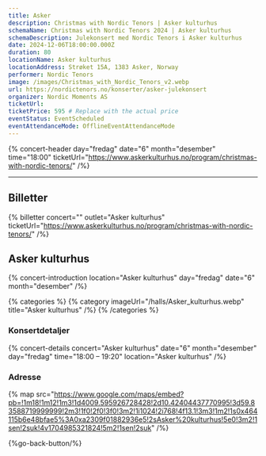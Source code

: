 ```yaml
---
title: Asker
description: Christmas with Nordic Tenors | Asker kulturhus
schemaName: Christmas with Nordic Tenors 2024 | Asker kulturhus
schemaDescription: Julekonsert med Nordic Tenors i Asker kulturhus
date: 2024-12-06T18:00:00.000Z
duration: 80
locationName: Asker kulturhus
locationAddress: Strøket 15A, 1383 Asker, Norway
performer: Nordic Tenors
image: /images/Christmas_with_Nordic_Tenors_v2.webp
url: https://nordictenors.no/konserter/asker-julekonsert
organizer: Nordic Moments AS
ticketUrl:
ticketPrice: 595 # Replace with the actual price
eventStatus: EventScheduled
eventAttendanceMode: OfflineEventAttendanceMode
---
```


{% concert-header day="fredag" date="6" month="desember" time="18:00" ticketUrl="https://www.askerkulturhus.no/program/christmas-with-nordic-tenors/" /%}

---

## Billetter

{% billetter concert="" outlet="Asker kulturhus" ticketUrl="https://www.askerkulturhus.no/program/christmas-with-nordic-tenors/" /%}

## Asker kulturhus

{% concert-introduction location="Asker kulturhus" day="fredag" date="6" month="desember" /%}

{% categories %}
{% category imageUrl="/halls/Asker_kulturhus.webp" title="Asker kulturhus" /%}
{% /categories %}

### Konsertdetaljer

{% concert-details concert="Asker kulturhus" date="6" month="desember" day="fredag" time="18:00 – 19:20" location="Asker kulturhus" /%}

### Adresse

{% map src="https://www.google.com/maps/embed?pb=!1m18!1m12!1m3!1d4009.595926728428!2d10.42404437770995!3d59.83588719999999!2m3!1f0!2f0!3f0!3m2!1i1024!2i768!4f13.1!3m3!1m2!1s0x464115b6e48bfae5%3A0xa2309f01882936e5!2sAsker%20kulturhus!5e0!3m2!1sen!2suk!4v1704985321824!5m2!1sen!2suk" /%}

{%go-back-button/%}
